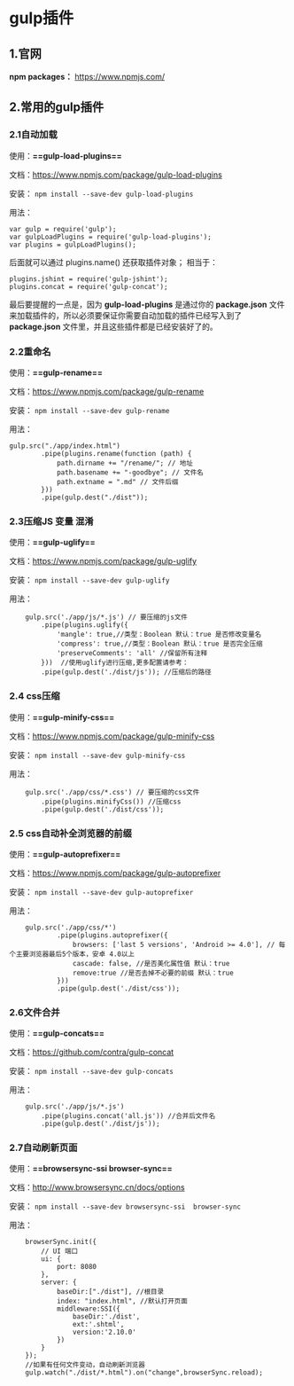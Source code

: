 
# gulp插件 

## 1.官网
**npm packages：**
                https://www.npmjs.com/
                

                
## 2.常用的gulp插件

### 2.1自动加载
使用：**==gulp-load-plugins==**

文档：https://www.npmjs.com/package/gulp-load-plugins

安装： ```npm install --save-dev gulp-load-plugins```

用法：
```
var gulp = require('gulp');
var gulpLoadPlugins = require('gulp-load-plugins');
var plugins = gulpLoadPlugins();

```
后面就可以通过 plugins.name() 还获取插件对象；
相当于：
```
plugins.jshint = require('gulp-jshint');
plugins.concat = require('gulp-concat');

```
最后要提醒的一点是，因为 **gulp-load-plugins** 是通过你的 **package.json** 文件来加载插件的，所以必须要保证你需要自动加载的插件已经写入到了 **package.json** 文件里，并且这些插件都是已经安装好了的。

### 2.2重命名
使用：**==gulp-rename==**

文档：https://www.npmjs.com/package/gulp-rename

安装： ```npm install --save-dev gulp-rename```

用法：
```
gulp.src("./app/index.html")
        .pipe(plugins.rename(function (path) {
            path.dirname += "/rename/"; // 地址
            path.basename += "-goodbye"; // 文件名
            path.extname = ".md" // 文件后缀
        }))
        .pipe(gulp.dest("./dist"));

```

### 2.3压缩JS 变量 混淆
使用：**==gulp-uglify==**

文档：https://www.npmjs.com/package/gulp-uglify

安装： ```npm install --save-dev gulp-uglify```

用法：
```
    gulp.src('./app/js/*.js') // 要压缩的js文件
        .pipe(plugins.uglify({
            'mangle': true,//类型：Boolean 默认：true 是否修改变量名
            'compress': true,//类型：Boolean 默认：true 是否完全压缩
            'preserveComments': 'all' //保留所有注释
        }))  //使用uglify进行压缩,更多配置请参考：
        .pipe(gulp.dest('./dist/js')); //压缩后的路径

```

### 2.4 css压缩
使用：**==gulp-minify-css==**

文档：https://www.npmjs.com/package/gulp-minify-css

安装： ```npm install --save-dev gulp-minify-css```

用法：
```
    gulp.src('./app/css/*.css') // 要压缩的css文件
        .pipe(plugins.minifyCss()) //压缩css
        .pipe(gulp.dest('./dist/css'));

```

### 2.5 css自动补全浏览器的前缀
使用：**==gulp-autoprefixer==**

文档：https://www.npmjs.com/package/gulp-autoprefixer

安装： ```npm install --save-dev gulp-autoprefixer```

用法：
```
    gulp.src('./app/css/*')
            .pipe(plugins.autoprefixer({
                browsers: ['last 5 versions', 'Android >= 4.0'], // 每个主要浏览器最后5个版本，安卓 4.0以上
                cascade: false, //是否美化属性值 默认：true
                remove:true //是否去掉不必要的前缀 默认：true
            }))
            .pipe(gulp.dest('./dist/css'));
```

### 2.6文件合并
使用：**==gulp-concats==**

文档：https://github.com/contra/gulp-concat

安装： ```npm install --save-dev gulp-concats```

用法：
```
    gulp.src('./app/js/*.js')
        .pipe(plugins.concat('all.js')) //合并后文件名
        .pipe(gulp.dest('./dist/js'));
```

### 2.7自动刷新页面
使用：**==browsersync-ssi  browser-sync==**

文档：http://www.browsersync.cn/docs/options

安装： ```npm install --save-dev browsersync-ssi  browser-sync```

用法：
```
    browserSync.init({
        // UI 端口
        ui: {
            port: 8080
        },
        server: {
            baseDir:["./dist"], //根目录
            index: "index.html", //默认打开页面
            middleware:SSI({
                baseDir:'./dist',
                ext:'.shtml',
                version:'2.10.0'
            })
        }
    });
    //如果有任何文件变动，自动刷新浏览器
    gulp.watch("./dist/*.html").on("change",browserSync.reload);
```